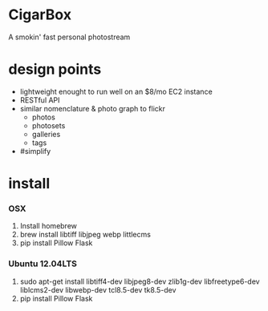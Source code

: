 CigarBox
========
A smokin' fast personal photostream

# design points
* lightweight enought to run well on an $8/mo EC2 instance
* RESTful API
* similar nomenclature & photo graph to flickr
  - photos
  - photosets
  - galleries
  - tags
* #simplify

# install
### OSX
1. Install homebrew
2. brew install libtiff libjpeg webp littlecms
3. pip install Pillow Flask

### Ubuntu 12.04LTS
1. sudo apt-get install libtiff4-dev libjpeg8-dev zlib1g-dev libfreetype6-dev liblcms2-dev libwebp-dev tcl8.5-dev tk8.5-dev
2. pip install Pillow Flask